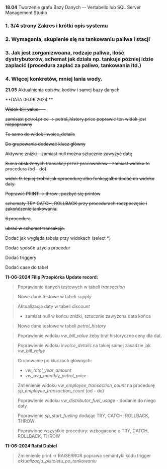 **18.04**
Tworzenie grafu Bazy Danych 
-- Vertabello lub SQL Server Management Studio

### 1. 3/4 strony Zakres i krótki opis systemu 
### 2. Wymagania, skupienie się na tankowaniu paliwa i stacji
### 3. Jak jest zorganizwoana, rodzaje paliwa, ilość dystrybutorów, schemat jak działa np. tankuje później idzie zaplacić (procedura zapłać za paliwo, tankowania itd.)
### 4. Więcej konkretów, mniej lania wody.
**21.05**
Aktualnienia opisów, kodów i samej bazy danych


**DATA 06.06.2024 **

<s>Widok bill_value ---

zamisast petrol.price -> petrol_history.price
poprawić ten widok jest niepoprawny</s>

<s>To samo do widok invoice_details</s>

<s>Do grupowania dodawać klucz główny</s>

<s>Aktywne zniżki - zamiast null można sztucznie zawyżyć datę</s>

<s>Suma obsłużonych transakcji przez pracowników - zamiast widoku to procedura (od - do)</s>

<s>widok 9. lepiej zrobić jak oprocedurę albo funkcjęalbo dodać do widoku daty.</s>

<s>Poprawić PRINT -> throw , pozbyć się printów</s>

<s>schematy TRY CATCH,
ROLLBACK
przy procedurach roczpoczęcie i zakońćzenie tankowania.</s>

<s>6.procedura

ubrać w schemat transakcja.</s>



Dodać jak wygląda tabela przy widokach (select *)

Dodać sposób użycia procedur

Dodać triggery

Dodać case do tabel


**11-06-2024 Filip Przepiórka**
**Update record:**

>Poprawienie danych testowych w tabeli *transaction*

>Nowe dane testowe w tabeli *supply*

>Aktualizacja daty w tabeli *discount*
  >- zamiast null w końcu zniżki, sztucznie zawyżona data końca
    
>Nowe dane testowe w tabeli  *petrol_history*

>Poprawienie widoku *vw_bill_value* żeby brał historyczne ceny dla dat.

>Poprawienie widoku *invoice_details* na takiej samej zasadzie jak *vw_bill_value*

>Grupowanie po kluczach głównych:
  >- *vw_total_year_amount*
  >- *vw_avg_monthly_petrol_price*

>Zmienienie widoku *vw_employee_transaction_count* na procedurę *sp_employee_transaction_count* (od - do)

>Poprawienie widoku *vw_distributor_fuel_usage* - dodanie do niego daty

>Poprawienie *sp_start_fueling* dodając TRY, CATCH, ROLLBACK, THROW

>Poprawione wszystkie procedury: wzbogacone o TRY, CATCH, ROLLBACK, THROW

**11-06-2024 Rafał Dubiel**
>Zmienienie print -> RAISERROR 
  poprawa semantyki kodu
>trigger *aktualizacja_pistoletu_po_tankowaniu*
